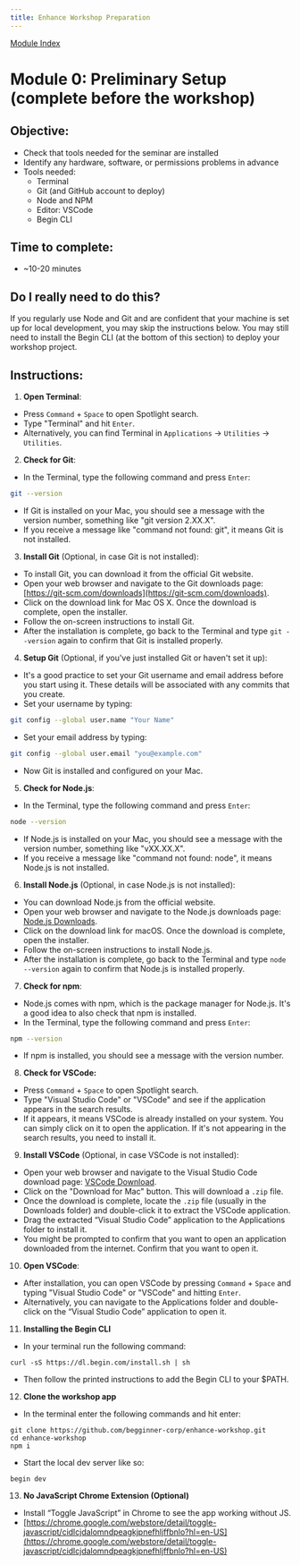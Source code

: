 ```yaml
---
title: Enhance Workshop Preparation
---
```


[Module Index](/)

# Module 0: Preliminary Setup (complete before the workshop)

## Objective:


* Check that tools needed for the seminar are installed
* Identify any hardware, software, or permissions problems in advance
* Tools needed:
    * Terminal
    * Git (and GitHub account to deploy)
    * Node and NPM
    * Editor: VSCode
    * Begin CLI


## Time to complete: 

* ~10-20 minutes


## Do I really need to do this?

If you regularly use Node and Git and are confident that your machine is set up for local development, you may skip the instructions below.
You may still need to install the Begin CLI (at the bottom of this section) to deploy your workshop project. 


## Instructions:



1.  **Open Terminal**:
  * Press `Command` + `Space` to open Spotlight search.
  * Type "Terminal" and hit `Enter`.
  * Alternatively, you can find Terminal in `Applications` -> `Utilities` -> `Utilities`.

2. **Check for Git**:
  * In the Terminal, type the following command and press `Enter`:
  ``` bash
  git --version
  ```
  * If Git is installed on your Mac, you should see a message with the version number, something like "git version 2.XX.X".
  * If you receive a message like "command not found: git", it means Git is not installed.

3. **Install Git** (Optional, in case Git is not installed):
  * To install Git, you can download it from the official Git website.
  * Open your web browser and navigate to the Git downloads page: [https://git-scm.com/downloads](https://git-scm.com/downloads).
  * Click on the download link for Mac OS X. Once the download is complete, open the installer.
  * Follow the on-screen instructions to install Git.
  * After the installation is complete, go back to the Terminal and type `git --version` again to confirm that Git is installed properly.

4. **Setup Git** (Optional, if you've just installed Git or haven't set it up):
  * It's a good practice to set your Git username and email address before you start using it. These details will be associated with any commits that you create.
  * Set your username by typing:
  ```bash
  git config --global user.name "Your Name"
  ```
  * Set your email address by typing:
  ```bash
  git config --global user.email "you@example.com"
  ```
  *  Now Git is installed and configured on your Mac. 


5. **Check for Node.js**:
  * In the Terminal, type the following command and press `Enter`:
  ```bash
  node --version
  ```
  * If Node.js is installed on your Mac, you should see a message with the version number, something like "vXX.XX.X".
  * If you receive a message like "command not found: node", it means Node.js is not installed.

6. **Install Node.js** (Optional, in case Node.js is not installed):
  * You can download Node.js from the official website.
  * Open your web browser and navigate to the Node.js downloads page: [Node.js Downloads](https://nodejs.org/en/download/).
  * Click on the download link for macOS. Once the download is complete, open the installer.
  * Follow the on-screen instructions to install Node.js.
  * After the installation is complete, go back to the Terminal and type `node --version` again to confirm that Node.js is installed properly.

7. **Check for npm**:
  * Node.js comes with npm, which is the package manager for Node.js. It's a good idea to also check that npm is installed.
  * In the Terminal, type the following command and press `Enter`:
  ```bash
  npm --version
  ```
  * If npm is installed, you should see a message with the version number.

8. **Check for VSCode:**
  *  Press `Command` + `Space` to open Spotlight search.
  *  Type "Visual Studio Code" or "VSCode" and see if the application appears in the search results.
  * If it appears, it means VSCode is already installed on your system. You can simply click on it to open the application. If it's not appearing in the search results, you need to install it.

9. **Install VSCode** (Optional, in case VSCode is not installed):
  * Open your web browser and navigate to the Visual Studio Code download page: [VSCode Download](https://code.visualstudio.com/Download).
  * Click on the "Download for Mac" button. This will download a `.zip` file.
  * Once the download is complete, locate the `.zip` file (usually in the Downloads folder) and double-click it to extract the VSCode application.
  * Drag the extracted “Visual Studio Code” application to the Applications folder to install it.
  * You might be prompted to confirm that you want to open an application downloaded from the internet. Confirm that you want to open it.

10. **Open VSCode**:
  * After installation, you can open VSCode by pressing `Command` + `Space` and typing "Visual Studio Code" or "VSCode" and hitting `Enter`. 
  * Alternatively, you can navigate to the Applications folder and double-click on the “Visual Studio Code” application to open it.

11. **Installing the Begin CLI**
  * In your terminal run the following command:
  ```
  curl -sS https://dl.begin.com/install.sh | sh
  ```
  * Then follow the printed instructions to add the Begin CLI to your $PATH.

12. **Clone the workshop app**
  * In the terminal enter the following commands and hit enter:
  ```
  git clone https://github.com/begginner-corp/enhance-workshop.git
  cd enhance-workshop
  npm i
  ```
  * Start the local dev server like so:
  ```
  begin dev
  ```

13. **No JavaScript Chrome Extension (Optional)**
  * Install “Toggle JavaScript” in Chrome to see the app working without JS.
  * [https://chrome.google.com/webstore/detail/toggle-javascript/cidlcjdalomndpeagkjpnefhljffbnlo?hl=en-US](https://chrome.google.com/webstore/detail/toggle-javascript/cidlcjdalomndpeagkjpnefhljffbnlo?hl=en-US)
